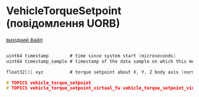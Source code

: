 # VehicleTorqueSetpoint (повідомлення UORB)



[вихідний файл](https://github.com/PX4/PX4-Autopilot/blob/release/1.15/msg/VehicleTorqueSetpoint.msg)

```c

uint64 timestamp        # time since system start (microseconds)
uint64 timestamp_sample # timestamp of the data sample on which this message is based (microseconds)

float32[3] xyz          # torque setpoint about X, Y, Z body axis (normalized)

# TOPICS vehicle_torque_setpoint
# TOPICS vehicle_torque_setpoint_virtual_fw vehicle_torque_setpoint_virtual_mc

```
